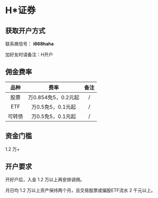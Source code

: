 # H\*证券

## 获取开户方式

联系微信号： **i668haha**

加好友时请备注：H开户

## 佣金费率

品种 | 费率 | 备注
:---: | :---: | :---:
股票 | 万0.854免5，0.2元起 | /
ETF | 万0.5免5，0.1元起 | /
可转债 | 万0.5免5，0.1元起 | /

## 资金门槛

1.2 万+

## 开户要求

开好户后，入金 1.2 万以上再安排调佣。

月日均 1.2 万以上资产保持两个月，且交易股票或偏股ETF流水 2 千元以上。